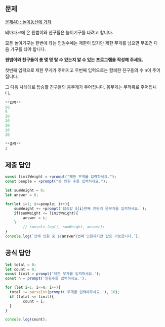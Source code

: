 ## 문제

[문제40 : 놀이동산에 가자](https://www.notion.so/40-592ce594719b4054a5bc4a38c5475ba5) 

테마파크에 온 원범이와 친구들은 놀이기구를 타려고 합니다. 

모든 놀이기구는 한번에 타는 인원수에는 제한이 없지만 제한 무게를 넘으면 무조건 다음 기구를 타야 합니다. 

**원범이와 친구들이 총 몇 명 탈 수 있는지 알 수 있는 프로그램을 작성해 주세요.**

첫번째 입력으로 제한 무게가 주어지고 두번째 입력으로는 함께한 친구들의 수 n이 주어집니다. 

그 다음 차례대로 탑승할 친구들의 몸무게가 주어집니다. 몸무게는 무작위로 주어집니다.

```jsx
**입력**
50
5
20
20
20
20
20

**출력**
2
```

## 제출 답안

```jsx
const limitWeight = +prompt("제한 무게를 입력하세요.");
const people = +prompt("총 인원 수를 입력하세요.");

let sumWeight = 0;
let answer = 0;

for(let i=1; i<=people; i++){
    sumWeight += +prompt(`탑승할 ${i}번째 인원의 몸무게를 입력하세요.`);
    if(sumWeight <= limitWeight){
        answer = i;
    }
		// console.log(i, sumWeight, answer);
}
console.log(`전체 인원 중 ${answer}번째 인원까지만 탑승 가능합니다.`);
```

## 공식 답안

```jsx
let total = 0;
let count = 0;
const limit = prompt('제한 무게를 입력하세요.');
const n = prompt('인원수를 입력하세요.');

for (let i=1; i<=n; i++){
  total += parseInt(prompt('무게를 입력해주세요.'), 10);
  if (total <= limit){
		count = i;
  }
}

console.log(count);
```
